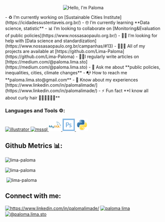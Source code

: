 <p align="center">
  <img src="https://github.com/Lima-Paloma/LimaPaloma/blob/main/assets/gif_vf_github.gif" alt="Hello, I'm Paloma">
</p>
<!--
How to make this gif ?
💛 Thanks Matyo91 https://github.com/matyo91/matyo91/blob/main/README.md?plain=1
I made my with https://codesandbox.io/s/github-profile-2ijk7
Then i recorded my screen to gif on Mac with Quicktime  and save result to [assets/github.mov](assets/github.mov)
This [gist](https://gist.github.com/tskaggs/6394639) help me to create a dedicated command that convert MOV to GIF.
Type this command `make generate-gif` to generate [assets/github.gif](assets/github.gif)
-->
- ♻ I’m currently working on [Sustainable Cities Institute](https://icidadessustentaveis.org.br/)
- 🤓 I’m currently learning **Data science, statistic**
- 📊 I’m looking to collaborate on [Monitoring&Evaluation of public policies](https://www.nossasaopaulo.org.br/)
- 💪🏽 I’m looking for help with [Data science and standardization](https://www.nossasaopaulo.org.br/campanhas/#13)
- 👩🏽‍💻 All of my projects are available at [https://github.com/Lima-Paloma](https://github.com/Lima-Paloma)
- ✍🏽I regularly write articles on [https://medium.com/@paloma.lima.sto](https://medium.com/@paloma.lima.sto)
- 💬 Ask me about **public policies, inequalities, cities, climate changes**
- 📭 How to reach me **paloma.lima.sto@gmail.com**
- 📄 Know about my experiences [https://www.linkedin.com/in/palomalimade/](https://www.linkedin.com/in/palomalimade/)
- ⚡ Fun fact **I know all about curly hair 💆🏽‍♀️💇🏽‍♀️**


<h3 align="left">Languages and Tools ⚙:</h3>

<p align="left"> <a href="https://www.adobe.com/in/products/illustrator.html" target="_blank"> <img src="https://www.vectorlogo.zone/logos/adobe_illustrator/adobe_illustrator-icon.svg" alt="illustrator" width="40" height="40"/> </a> <a href="https://www.microsoft.com/en-us/sql-server" target="_blank"> <img src="https://www.svgrepo.com/show/303229/microsoft-sql-server-logo.svg" alt="mssql" width="40" height="40"/> </a> <a href="https://www.mysql.com/" target="_blank"> <img src="https://raw.githubusercontent.com/devicons/devicon/master/icons/mysql/mysql-original-wordmark.svg" alt="mysql" width="40" height="40"/> </a> <a href="https://www.photoshop.com/en" target="_blank"> <img src="https://raw.githubusercontent.com/devicons/devicon/master/icons/photoshop/photoshop-line.svg" alt="photoshop" width="40" height="40"/> </a> <a href="https://www.python.org" target="_blank"> <img src="https://raw.githubusercontent.com/devicons/devicon/master/icons/python/python-original.svg" alt="python" width="40" height="40"/> </a> </p>


<h2 align="left">Github Metrics 📊:</h2>

<p align="left"> <img src="https://komarev.com/ghpvc/?username=lima-paloma&label=Profile%20views&color=0e75b6&style=flat" alt="lima-paloma" /> </p>

<p><img align="center" src="https://github-readme-streak-stats.herokuapp.com/?user=lima-paloma&" alt="lima-paloma" /></p>
<p>&nbsp;<img align="center" src="https://github-readme-stats.vercel.app/api?username=lima-paloma&show_icons=true&locale=en" alt="lima-paloma" /></p>


<h2 align="left">Connect with me:</h2>

<p align="left">
<a href="https://linkedin.com/in/https://www.linkedin.com/in/palomalimade/" target="blank"><img align="center" src="https://raw.githubusercontent.com/rahuldkjain/github-profile-readme-generator/master/src/images/icons/Social/linked-in-alt.svg" alt="https://www.linkedin.com/in/palomalimade/" height="30" width="40" /></a>
<a href="https://fb.com/paloma lima" target="blank"><img align="center" src="https://raw.githubusercontent.com/rahuldkjain/github-profile-readme-generator/master/src/images/icons/Social/facebook.svg" alt="paloma lima" height="30" width="40" /></a>
<a href="https://medium.com/@paloma.lima.sto" target="blank"><img align="center" src="https://raw.githubusercontent.com/rahuldkjain/github-profile-readme-generator/master/src/images/icons/Social/medium.svg" alt="@paloma.lima.sto" height="30" width="40" /></a>
</p>

